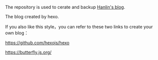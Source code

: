 The repository is used to cerate and backup [Hanlin's blog](https://hanlin-cheng.github.io/).

The blog created by hexo.

If you also like this style，you can refer to these two links to create your own blog：

https://github.com/hexojs/hexo

https://butterfly.js.org/